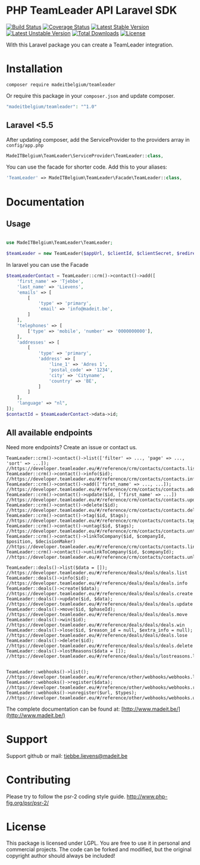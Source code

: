 # PHP TeamLeader API Laravel SDK
[![Build Status](https://travis-ci.org/madeITBelgium/TeamLeader.svg?branch=master)](https://travis-ci.org/madeITBelgium/TeamLeader)
[![Coverage Status](https://coveralls.io/repos/github/madeITBelgium/TeamLeader/badge.svg?branch=master)](https://coveralls.io/github/madeITBelgium/TeamLeader?branch=master)
[![Latest Stable Version](https://poser.pugx.org/madeITBelgium/TeamLeader/v/stable.svg)](https://packagist.org/packages/madeITBelgium/TeamLeader)
[![Latest Unstable Version](https://poser.pugx.org/madeITBelgium/TeamLeader/v/unstable.svg)](https://packagist.org/packages/madeITBelgium/TeamLeader)
[![Total Downloads](https://poser.pugx.org/madeITBelgium/TeamLeader/d/total.svg)](https://packagist.org/packages/madeITBelgium/TeamLeader)
[![License](https://poser.pugx.org/madeITBelgium/TeamLeader/license.svg)](https://packagist.org/packages/madeITBelgium/TeamLeader)

With this Laravel package you can create a TeamLeader integration.

# Installation

```
composer require madeitbelgium/teamleader
```

Or require this package in your `composer.json` and update composer.

```php
"madeitbelgium/teamleader": "^1.0"
```

## Laravel <5.5
After updating composer, add the ServiceProvider to the providers array in `config/app.php`

```php
MadeITBelgium\TeamLeader\ServiceProvider\TeamLeader::class,
```

You can use the facade for shorter code. Add this to your aliases:

```php
'TeamLeader' => MadeITBelgium\TeamLeader\Facade\TeamLeader::class,
```

# Documentation
## Usage
```php

use MadeITBelgium\TeamLeader\TeamLeader;

$teamLeader = new TeamLeader($appUrl, $clientId, $clientSecret, $redirectUri, $client = null);

```

In laravel you can use the Facade
```php
$teamLeaderContact = TeamLeader::crm()->contact()->add([
    'first_name' => 'Tjebbe',
    'last_name' => 'Lievens',
    'emails' => [
        [
            'type' => 'primary',
            'email' => 'info@madeit.be',
        ]
    ],
    'telephones' => [
        ['type' => 'mobile', 'number' => '0000000000'],
    ],
    'addresses' => [
        [
            'type' => 'primary',
            'address' => [
                'line_1' => 'Adres 1',
                'postal_code' => '1234',
                'city' => 'Cityname',
                'country' => 'BE',
            ]
        ]
    ],
    'language' => "nl",
]);
$contactId = $teamLeaderContact->data->id;
```

## All available endpoints
Need more endpoints? Create an issue or contact us.
```
TeamLeader::crm()->contact()->list(['filter' => ..., 'page' => ..., 'sort' => ...]); //https://developer.teamleader.eu/#/reference/crm/contacts/contacts.list
TeamLeader::crm()->contact()->info($id); //https://developer.teamleader.eu/#/reference/crm/contacts/contacts.info
TeamLeader::crm()->contact()->add(['first_name' => ..., ...]); //https://developer.teamleader.eu/#/reference/crm/contacts/contacts.add
TeamLeader::crm()->contact()->update($id, ['first_name' => ...]) //https://developer.teamleader.eu/#/reference/crm/contacts/contacts.update
TeamLeader::crm()->contact()->delete($id); //https://developer.teamleader.eu/#/reference/crm/contacts/contacts.delete
TeamLeader::crm()->contact()->tag($id, $tags); //https://developer.teamleader.eu/#/reference/crm/contacts/contacts.tag
TeamLeader::crm()->contact()->untag($id, $tags); //https://developer.teamleader.eu/#/reference/crm/contacts/contacts.untag
TeamLeader::crm()->contact()->linkToCompany($id, $companyId, $position, $decisionMaker) //https://developer.teamleader.eu/#/reference/crm/contacts/contacts.linktocompany
TeamLeader::crm()->contact()->unlinkToCompany($id, $companyId); //https://developer.teamleader.eu/#/reference/crm/contacts/contacts.unlinkfromcompany

TeamLeader::deals()->list($data = []); //https://developer.teamleader.eu/#/reference/deals/deals/deals.list
TeamLeader::deals()->info($id); //https://developer.teamleader.eu/#/reference/deals/deals/deals.info
TeamLeader::deals()->create($data); //https://developer.teamleader.eu/#/reference/deals/deals/deals.create
TeamLeader::deals()->update($id, $data); //https://developer.teamleader.eu/#/reference/deals/deals/deals.update
TeamLeader::deals()->move($id, $phaseId); //https://developer.teamleader.eu/#/reference/deals/deals/deals.move
TeamLeader::deals()->win($id); //https://developer.teamleader.eu/#/reference/deals/deals/deals.win
TeamLeader::deals()->lose($id, $reason_id = null, $extra_info = null); //https://developer.teamleader.eu/#/reference/deals/deals/deals.lose
TeamLeader::deals()->delete($id); //https://developer.teamleader.eu/#/reference/deals/deals/deals.delete
TeamLeader::deals()->lostReasons($data = []); //https://developer.teamleader.eu/#/reference/deals/deals/lostreasons.list


TeamLeader::webhooks()->list(); //https://developer.teamleader.eu/#/reference/other/webhooks/webhooks.list
TeamLeader::webhooks()->register($data); //https://developer.teamleader.eu/#/reference/other/webhooks/webhooks.register
TeamLeader::webhooks()->unregister($url, $types); //https://developer.teamleader.eu/#/reference/other/webhooks/webhooks.unregister
```

The complete documentation can be found at: [http://www.madeit.be/](http://www.madeit.be/)

# Support

Support github or mail: tjebbe.lievens@madeit.be

# Contributing

Please try to follow the psr-2 coding style guide. http://www.php-fig.org/psr/psr-2/
# License

This package is licensed under LGPL. You are free to use it in personal and commercial projects. The code can be forked and modified, but the original copyright author should always be included!

